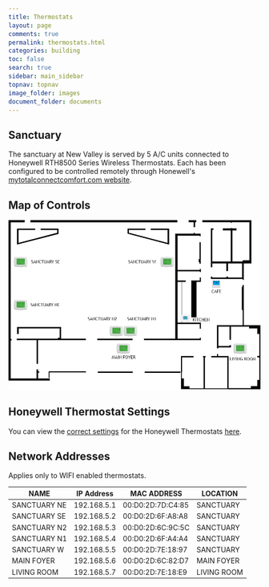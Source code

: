 ```yaml
---
title: Thermostats
layout: page
comments: true
permalink: thermostats.html
categories: building
toc: false
search: true
sidebar: main_sidebar
topnav: topnav
image_folder: images
document_folder: documents
---
```


## Sanctuary

The sanctuary at New Valley is served by 5 A/C units connected to Honeywell RTH8500 Series Wireless Thermostats.  Each has been configured to be controlled remotely through Honewell's [mytotalconnectcomfort.com website](https://mytotalconnectcomfort.com/portal).

## Map of Controls

![Thermostats](/images/map-thermostats.jpg)

## Honeywell Thermostat Settings

You can view the [correct settings](/honeywell-thermostat-settings.html) for the Honeywell Thermostats [here](honeywell-thermostat-settings.html).
## Network Addresses

Applies only to WIFI enabled thermostats.

| NAME | IP Address | MAC ADDRESS | LOCATION |
|---|---|---|---|
|SANCTUARY NE|192.168.5.1|00:D0:2D:7D:C4:85| SANCTUARY |
|SANCTUARY SE|192.168.5.2|00:D0:2D:6F:A8:A8| SANCTUARY |
|SANCTUARY N2|192.168.5.3|00:D0:2D:6C:9C:5C| SANCTUARY |
|SANCTUARY N1|192.168.5.4|00:D0:2D:6F:A4:A4| SANCTUARY |
|SANCTUARY W|192.168.5.5|00:D0:2D:7E:18:97| SANCTUARY |
|MAIN FOYER|192.168.5.6|00:D0:2D:6C:82:D7| MAIN FOYER |
|LIVING ROOM|192.168.5.7|00:D0:2D:7E:18:E9|LIVING ROOM|